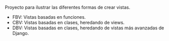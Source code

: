 Proyecto para ilustrar las diferentes formas de crear vistas.

- FBV: Vistas basadas en funciones.
- CBV: Vistas basadas en clases, heredando de views.
- DBV: Vistas basadas en clases, heredando de vistas más avanzadas de Django.
